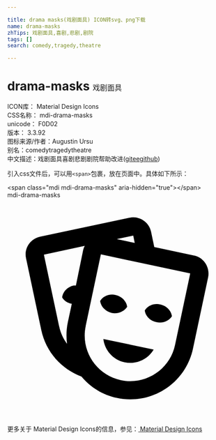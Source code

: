 ```yaml
---

title: drama masks(戏剧面具) ICON转svg、png下载
name: drama-masks
zhTips: 戏剧面具,喜剧,悲剧,剧院
tags: []
search: comedy,tragedy,theatre

---
```


# drama-masks  <small style="font-size: 60%;font-weight: 100">戏剧面具</small>


<div class="detail-page">
<p>
<span>
ICON库：
<span class="badge-secondary badge">Material Design Icons</span> 
</span>
<br/>
<span>
CSS名称：
<span class="badge-secondary badge">mdi-drama-masks</span> 
</span>
<br/>
<span>
unicode：
<span class="badge-secondary badge">F0D02</span> 
<copy-btn content='F0D02' btn-title=""></copy-btn>
<copy-btn :content='String.fromCodePoint(parseInt("F0D02", 16))' btn-title="复制U"></copy-btn>
</span>
<br/>
<span>
版本：
<span class="badge-secondary badge">3.3.92</span> 
</span>
<br/>
<span>图标来源/作者：<span class="badge-light badge">Augustin Ursu</span></span> 
<br/>
<span>别名：<span class="badge-light badge">comedy</span><span class="badge-light badge">tragedy</span><span class="badge-light badge">theatre</span></span><br/><span class="zh-detail">中文描述：<span class="badge-primary badge">戏剧面具</span><span class="badge-primary badge">喜剧</span><span class="badge-primary badge">悲剧</span><span class="badge-primary badge">剧院</span><span class="help-link"><span>帮助改进</span>(<a href="https://gitee.com/liuwave/icon-helper/edit/master/json/material/drama-masks.json" target="_blank" rel="noopener noreferrer">gitee</a><a href="https://github.com/liuwave/icon-helper/edit/master/json/material/drama-masks.json" target="_blank" rel="noopener noreferrer">github</a></span>)</span><br/>
</p>
</div>
<div class="alert alert-dark">
  <i class="mdi mdi-drama-masks mdi-48px"></i>
  <i class="mdi mdi-drama-masks mdi-36px"></i>
  <i class="mdi mdi-drama-masks mdi-24px"></i>
  <i class="mdi mdi-drama-masks mdi-18px"></i>
</div>
<div>
  <p>引入css文件后，可以用<code>&lt;span&gt;</code>包裹，放在页面中。具体如下所示：    
  </p>
  <div class="alert alert-primary" style="font-size: 14px">
    &lt;span class="mdi mdi-drama-masks" aria-hidden="true"&gt;&lt;/span&gt;
    <copy-btn content='<span class="mdi mdi-drama-masks" aria-hidden="true"></span>'></copy-btn>
  </div>
  <div class="alert alert-secondary">
    <i class="mdi mdi-drama-masks"
    style="font-size: 24px"
    aria-hidden="true"></i> mdi-drama-masks
    <copy-btn content="mdi-drama-masks" btn-title="复制图标名称"></copy-btn>
  </div>
</div>
<div id="svg" class="svg-wrap">
<svg xmlns="http://www.w3.org/2000/svg" viewBox="0 0 24 24"><path d="M8.11,19.45C5.94,18.65 4.22,16.78 3.71,14.35L2.05,6.54C1.81,5.46 2.5,4.4 3.58,4.17L13.35,2.1L13.38,2.09C14.45,1.88 15.5,2.57 15.72,3.63L16.07,5.3L20.42,6.23H20.45C21.5,6.47 22.18,7.53 21.96,8.59L20.3,16.41C19.5,20.18 15.78,22.6 12,21.79C10.42,21.46 9.08,20.61 8.11,19.45V19.45M20,8.18L10.23,6.1L8.57,13.92V13.95C8,16.63 9.73,19.27 12.42,19.84C15.11,20.41 17.77,18.69 18.34,16L20,8.18M16,16.5C15.37,17.57 14.11,18.16 12.83,17.89C11.56,17.62 10.65,16.57 10.5,15.34L16,16.5M8.47,5.17L4,6.13L5.66,13.94L5.67,13.97C5.82,14.68 6.12,15.32 6.53,15.87C6.43,15.1 6.45,14.3 6.62,13.5L7.05,11.5C6.6,11.42 6.21,11.17 6,10.81C6.06,10.2 6.56,9.66 7.25,9.5C7.33,9.5 7.4,9.5 7.5,9.5L8.28,5.69C8.32,5.5 8.38,5.33 8.47,5.17M15.03,12.23C15.35,11.7 16.03,11.42 16.72,11.57C17.41,11.71 17.91,12.24 18,12.86C17.67,13.38 17,13.66 16.3,13.5C15.61,13.37 15.11,12.84 15.03,12.23M10.15,11.19C10.47,10.66 11.14,10.38 11.83,10.53C12.5,10.67 13.03,11.21 13.11,11.82C12.78,12.34 12.11,12.63 11.42,12.5C10.73,12.33 10.23,11.8 10.15,11.19M11.97,4.43L13.93,4.85L13.77,4.05L11.97,4.43Z" /></svg>
</div>
<detail full-name='mdi-drama-masks'></detail>
    
<div><p>更多关于 Material Design Icons的信息，参见：<a target="_blank" href="https://iconhelper.cn/material.html"> Material Design Icons</a>
</p></div>
